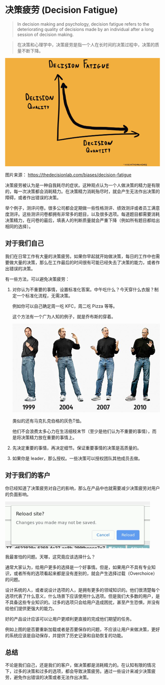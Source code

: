 # 决策疲劳 (Decision Fatigue)

> In decision making and psychology, decision fatigue refers to the deteriorating quality of decisions made by an individual after a long session of decision making.

> 在决策和心理学中，决策疲劳是指一个人在长时间的决策过程中，决策的质量不断下降。

![decision fatigue](images/20220611/decision-fatigue.jpeg)

图片来源： https://thedecisionlab.com/biases/decision-fatigue

决策疲劳被认为是一种自我耗尽的症状。这种观点认为一个人做决策的精力是有限的，每一次决策都会消耗精力。在决策精力消耗殆尽时，就会产生无法作出决策的障碍，或者作出错误的决策。

举个例子，测评问卷。很多公司都会定期做一些性格测评、绩效测评或者员工满意度测评。这些测评问卷都拥有非常多的题目，以及很多选项。每道题目都需要消耗决策精力，在问卷的最后，填表人的判断质量就会严重下降（例如所有题目都给出相同的选择）。

## 对于我们自己

我们在日常工作有大量的决策疲劳。如果你早起就开始做决策，每日的工作中也需要做大量的决策，那么在工作最后的时间很有可能已经失去了决策的能力，或者作出错误的决策。

有一些方法，可以避免决策疲劳：

1. 对你认为不重要的事情，设置标准化答案。中午吃什么？今天穿什么衣服？制定一个标准化流程，无需决策。

    例如你可以自己确定周一吃 KFC，周二吃 Pizza 等等。

    这个方法有一个广为人知的例子，就是乔布斯的穿着。

    ![Steve Jobs](images/20220611/steve_jobs.jpeg)

    类似的还有马克扎克伯格的灰色T恤。

    他们不会浪费太多心力在生活细枝末节（至少是他们认为不重要的事情），而是将决策精力放在重要的事情上。

2. 先决定重要的事情，再决定细节。保证重要事情的决策是高质量的。

3. 如果你是 leader，那么授权。一些决策可以授权团队其他成员去做。

## 对于我们的客户

你已经知道了决策疲劳对自己的影响，那么在产品中也就需要减少决策疲劳对用户的负面影响。

![Reload](images/20220611/reload.png)

我最害怕的问题。天哪，这究竟应该选择什么？

通常大家认为，给用户更多的选择是一个好事情。但是，如果用户不具有专业知识，或者所有的选项看起来都是没有差别的，就会产生选择过载（Overchoice）的问题。

设计系统的人，或者说设计选项的人，是拥有更多的领域知识的。他们很清楚每个选项代表了什么意义，什么场景下应该使用什么选项。但是我们大多数的用户，是不具备这些专业知识的。过多的选项只会给用户造成困扰，甚至产生恐惧，并没有给他们提供更强大的能力。

好的产品设计应该可以让用户更顺利更直接的完成他们期望的任务。

例如上图的是否要重新加载或者是否要保存的问题，不应该让用户来做决策，更好的系统应该是自动保存，并提供了历史记录和自助恢复的功能。

## 总结

不论是我们自己，还是我们的客户，做决策都是消耗精力的。在认知有限的情况下，过多的决策和过多的选项，都会导致决策疲劳。通过一些设计来减少决策疲劳，避免作出错误的决策或者无法作出决策。
